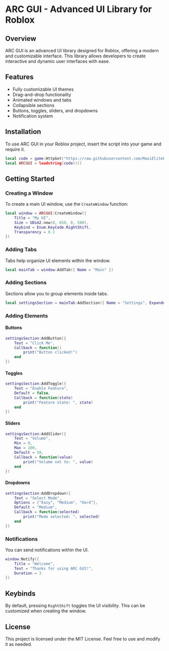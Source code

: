 # ARC GUI - Advanced UI Library for Roblox

## Overview
ARC GUI is an advanced UI library designed for Roblox, offering a modern and customizable interface. This library allows developers to create interactive and dynamic user interfaces with ease.

## Features
- Fully customizable UI themes
- Drag-and-drop functionality
- Animated windows and tabs
- Collapsible sections
- Buttons, toggles, sliders, and dropdowns
- Notification system

## Installation
To use ARC GUI in your Roblox project, insert the script into your game and require it.

```lua
local code = game:HttpGet("https://raw.githubusercontent.com/MaxiEliteExecutor/ARChub/refs/heads/main/ARChubUI.lua", true)
local ARCGUI = loadstring(code))()
```

## Getting Started
### Creating a Window
To create a main UI window, use the `CreateWindow` function:

```lua
local window = ARCGUI:CreateWindow({
    Title = "My UI",
    Size = UDim2.new(0, 650, 0, 500),
    Keybind = Enum.KeyCode.RightShift,
    Transparency = 0.1
})
```

### Adding Tabs
Tabs help organize UI elements within the window.

```lua
local mainTab = window:AddTab({ Name = "Main" })
```

### Adding Sections
Sections allow you to group elements inside tabs.

```lua
local settingsSection = mainTab:AddSection({ Name = "Settings", Expanded = true })
```

### Adding Elements
#### Buttons
```lua
settingsSection:AddButton({
    Text = "Click Me",
    Callback = function()
        print("Button clicked!")
    end
})
```

#### Toggles
```lua
settingsSection:AddToggle({
    Text = "Enable Feature",
    Default = false,
    Callback = function(state)
        print("Feature state: ", state)
    end
})
```

#### Sliders
```lua
settingsSection:AddSlider({
    Text = "Volume",
    Min = 0,
    Max = 100,
    Default = 50,
    Callback = function(value)
        print("Volume set to: ", value)
    end
})
```

#### Dropdowns
```lua
settingsSection:AddDropdown({
    Text = "Select Mode",
    Options = {"Easy", "Medium", "Hard"},
    Default = "Medium",
    Callback = function(selected)
        print("Mode selected: ", selected)
    end
})
```

### Notifications
You can send notifications within the UI.

```lua
window:Notify({
    Title = "Welcome",
    Text = "Thanks for using ARC GUI!",
    Duration = 3
})
```

## Keybinds
By default, pressing `RightShift` toggles the UI visibility. This can be customized when creating the window.

## License
This project is licensed under the MIT License. Feel free to use and modify it as needed.
